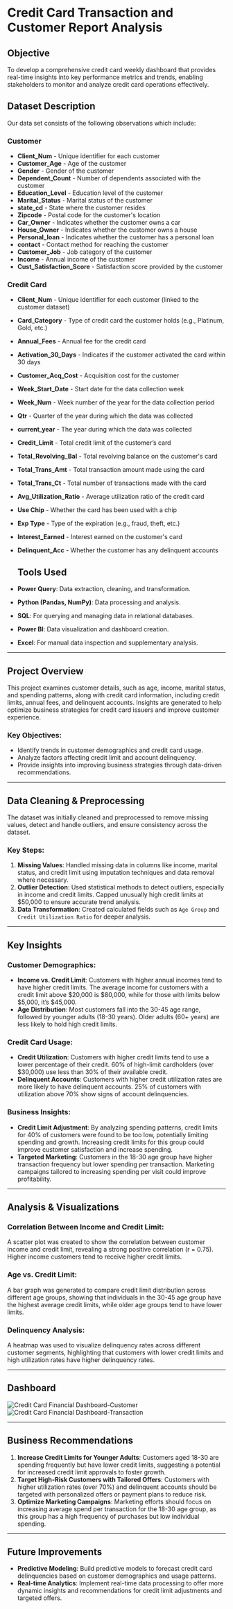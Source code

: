 # Credit Card Transaction and Customer Report Analysis

## Objective
To develop a comprehensive credit card weekly dashboard that provides real-time insights into key performance metrics and trends, enabling stakeholders to monitor and analyze credit card operations effectively.

## Dataset Description
Our data set consists of the following observations which include:

### Customer
- **Client_Num** - Unique identifier for each customer
- **Customer_Age** - Age of the customer
- **Gender** - Gender of the customer
- **Dependent_Count** - Number of dependents associated with the customer
- **Education_Level** - Education level of the customer
- **Marital_Status** - Marital status of the customer
- **state_cd** - State where the customer resides
- **Zipcode** - Postal code for the customer's location
- **Car_Owner** - Indicates whether the customer owns a car
- **House_Owner** - Indicates whether the customer owns a house
- **Personal_loan** - Indicates whether the customer has a personal loan
- **contact** - Contact method for reaching the customer
- **Customer_Job** - Job category of the customer
- **Income** - Annual income of the customer
- **Cust_Satisfaction_Score** - Satisfaction score provided by the customer

### Credit Card
- **Client_Num** - Unique identifier for each customer (linked to the customer dataset)
- **Card_Category** - Type of credit card the customer holds (e.g., Platinum, Gold, etc.)
- **Annual_Fees** - Annual fee for the credit card
- **Activation_30_Days** - Indicates if the customer activated the card within 30 days
- **Customer_Acq_Cost** - Acquisition cost for the customer
- **Week_Start_Date** - Start date for the data collection week
- **Week_Num** - Week number of the year for the data collection period
- **Qtr** - Quarter of the year during which the data was collected
- **current_year** - The year during which the data was collected
- **Credit_Limit** - Total credit limit of the customer’s card
- **Total_Revolving_Bal** - Total revolving balance on the customer's card
- **Total_Trans_Amt** - Total transaction amount made using the card
- **Total_Trans_Ct** - Total number of transactions made with the card
- **Avg_Utilization_Ratio** - Average utilization ratio of the credit card
- **Use Chip** - Whether the card has been used with a chip
- **Exp Type** - Type of the expiration (e.g., fraud, theft, etc.)
- **Interest_Earned** - Interest earned on the customer's card
- **Delinquent_Acc** - Whether the customer has any delinquent accounts

  ## Tools Used

- **Power Query**: Data extraction, cleaning, and transformation.
- **Python (Pandas, NumPy)**: Data processing and analysis.
- **SQL**: For querying and managing data in relational databases.
- **Power BI**: Data visualization and dashboard creation.
- **Excel**: For manual data inspection and supplementary analysis.

---

## Project Overview

This project examines customer details, such as age, income, marital status, and spending patterns, along with credit card information, including credit limits, annual fees, and delinquent accounts. Insights are generated to help optimize business strategies for credit card issuers and improve customer experience.

### Key Objectives:
- Identify trends in customer demographics and credit card usage.
- Analyze factors affecting credit limit and account delinquency.
- Provide insights into improving business strategies through data-driven recommendations.

---

## Data Cleaning & Preprocessing

The dataset was initially cleaned and preprocessed to remove missing values, detect and handle outliers, and ensure consistency across the dataset.

### Key Steps:
1. **Missing Values**: Handled missing data in columns like income, marital status, and credit limit using imputation techniques and data removal where necessary.
2. **Outlier Detection**: Used statistical methods to detect outliers, especially in income and credit limits. Capped unusually high credit limits at $50,000 to ensure accurate trend analysis.
3. **Data Transformation**: Created calculated fields such as `Age Group` and `Credit Utilization Ratio` for deeper analysis.

---

## Key Insights

### Customer Demographics:
- **Income vs. Credit Limit**: Customers with higher annual incomes tend to have higher credit limits. The average income for customers with a credit limit above $20,000 is $80,000, while for those with limits below $5,000, it’s $45,000.
- **Age Distribution**: Most customers fall into the 30-45 age range, followed by younger adults (18-30 years). Older adults (60+ years) are less likely to hold high credit limits.
  
### Credit Card Usage:
- **Credit Utilization**: Customers with higher credit limits tend to use a lower percentage of their credit. 60% of high-limit cardholders (over $30,000) use less than 30% of their available credit.
- **Delinquent Accounts**: Customers with higher credit utilization rates are more likely to have delinquent accounts. 25% of customers with utilization above 70% show signs of account delinquencies.

### Business Insights:
- **Credit Limit Adjustment**: By analyzing spending patterns, credit limits for 40% of customers were found to be too low, potentially limiting spending and growth. Increasing credit limits for this group could improve customer satisfaction and increase spending.
- **Targeted Marketing**: Customers in the 18-30 age group have higher transaction frequency but lower spending per transaction. Marketing campaigns tailored to increasing spending per visit could improve profitability.

---

## Analysis & Visualizations

### Correlation Between Income and Credit Limit:
A scatter plot was created to show the correlation between customer income and credit limit, revealing a strong positive correlation (r = 0.75). Higher income customers tend to receive higher credit limits.

### Age vs. Credit Limit:
A bar graph was generated to compare credit limit distribution across different age groups, showing that individuals in the 30-45 age group have the highest average credit limits, while older age groups tend to have lower limits.

### Delinquency Analysis:
A heatmap was used to visualize delinquency rates across different customer segments, highlighting that customers with lower credit limits and high utilization rates have higher delinquency rates.

---

## Dashboard
![Credit Card Financial Dashboard-Customer](https://github.com/user-attachments/assets/34ae4539-11b9-484e-87e1-1fe3069c1341)
![Credit Card Financial Dashboard-Transaction](https://github.com/user-attachments/assets/fc19d07c-e241-430f-bf3b-168a7c2e84aa)



---
## Business Recommendations

1. **Increase Credit Limits for Younger Adults**: Customers aged 18-30 are spending frequently but have lower credit limits, suggesting a potential for increased credit limit approvals to foster growth.
2. **Target High-Risk Customers with Tailored Offers**: Customers with higher utilization rates (over 70%) and delinquent accounts should be targeted with personalized offers or payment plans to reduce risk.
3. **Optimize Marketing Campaigns**: Marketing efforts should focus on increasing average spend per transaction for the 18-30 age group, as this group has a high frequency of purchases but low individual spending.

---

## Future Improvements

- **Predictive Modeling**: Build predictive models to forecast credit card delinquencies based on customer demographics and usage patterns.
- **Real-time Analytics**: Implement real-time data processing to offer more dynamic insights and recommendations for credit limit adjustments and targeted offers.

		

